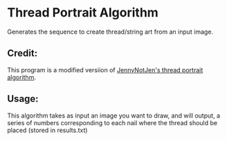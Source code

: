 # Thread Portrait Algorithm
Generates the sequence to create thread/string art from an input image.

## Credit:
This program is a modified versiion of [JennyNotJen's thread portrait algorithm](https://github.com/jennynotjen/threadPortraitAlgorithm).

## Usage:
This algorithm takes as input an image you want to draw, and will output, a series of numbers corresponding to each nail where the thread should be placed (stored in results.txt)
